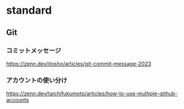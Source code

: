 # standard

## Git

### コミットメッセージ
https://zenn.dev/itosho/articles/git-commit-message-2023

### アカウントの使い分け
https://zenn.dev/taichifukumoto/articles/how-to-use-multiple-github-accounts